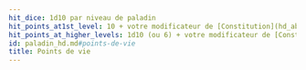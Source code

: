 ```yaml
---
hit_dice: 1d10 par niveau de paladin
hit_points_at1st_level: 10 + votre modificateur de [Constitution](hd_abilities_constitution.md)
hit_points_at_higher_levels: 1d10 (ou 6) + votre modificateur de [Constitution](hd_abilities_constitution.md) par niveau de paladin après le niveau 1
id: paladin_hd.md#points-de-vie
title: Points de vie
---
```



